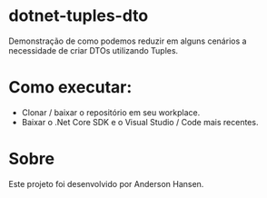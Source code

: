 # dotnet-tuples-dto
Demonstração de como podemos reduzir em alguns cenários a necessidade de criar DTOs utilizando Tuples.

# Como executar:
- Clonar / baixar o repositório em seu workplace.
- Baixar o .Net Core SDK e o Visual Studio / Code mais recentes.

# Sobre
Este projeto foi desenvolvido por Anderson Hansen.
